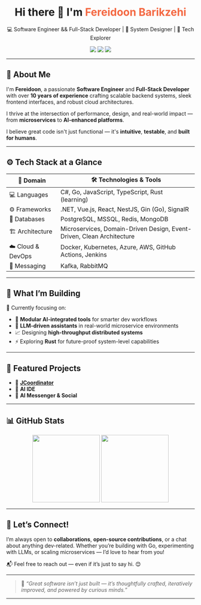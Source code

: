 <h1 align="center">Hi there 👋 I'm <span style="color:#f46842;">Fereidoon Barikzehi</span></h1>

<p align="center">
  💻 Software Engineer && Full-Stack Developer | 🧠 System Designer | 🚀 Tech Explorer  
</p>

<p align="center">
  <a href="mailto:f.barikzehi.dev@gmail.com"><img src="https://img.shields.io/badge/Email-Drop%20Me%20a%20Line-red?style=for-the-badge&logo=gmail&logoColor=white" /></a>
  <a href="https://t.me/fbarikzehi"><img src="https://img.shields.io/badge/Telegram-Chat%20with%20me-0088cc?style=for-the-badge&logo=telegram&logoColor=white" /></a>
  <a href="https://linkedin.com/in/fbarikzehi"><img src="https://img.shields.io/badge/LinkedIn-Let's%20Connect-blue?style=for-the-badge&logo=linkedin&logoColor=white" /></a>
</p>

---

## 🧠 About Me

I'm **Fereidoon**, a passionate **Software Engineer** and **Full-Stack Developer** with over **10 years of experience** crafting scalable backend systems, sleek frontend interfaces, and robust cloud architectures.  

I thrive at the intersection of performance, design, and real-world impact — from **microservices** to **AI-enhanced platforms**.

I believe great code isn't just functional — it's **intuitive**, **testable**, and **built for humans**.

---

## ⚙️ Tech Stack at a Glance

| 🔧 Domain         | 🛠️ Technologies & Tools                                                                 |
|------------------|-------------------------------------------------------------------------------------------|
| 💻 Languages      | C#, Go, JavaScript, TypeScript, Rust (learning)                                           |
| ⚙️ Frameworks     | .NET, Vue.js, React, NestJS, Gin (Go), SignalR                                            |
| 💾 Databases      | PostgreSQL, MSSQL, Redis, MongoDB                                                         |
| 🏗 Architecture   | Microservices, Domain-Driven Design, Event-Driven, Clean Architecture                     |
| ☁️ Cloud & DevOps | Docker, Kubernetes, Azure, AWS, GitHub Actions, Jenkins                                   |
| 📡 Messaging      | Kafka, RabbitMQ                                                                           |

---

## 🚀 What I’m Building

🔭 Currently focusing on:
- 🔌 **Modular AI-integrated tools** for smarter dev workflows  
- 🧠 **LLM-driven assistants** in real-world microservice environments  
- 📈 Designing **high-throughput distributed systems**  
- ⚡ Exploring **Rust** for future-proof system-level capabilities  

---

## 📌 Featured Projects

- 🔹 [**JCoordinator**](https://github.com/jcoordinator) 
- 🔹 **AI IDE** 
- 🔹 **AI Messenger & Social** 

---

## 📊 GitHub Stats

<p align="center">
  <img src="https://github-readme-stats.vercel.app/api?username=fbarikzehi&show_icons=true&theme=radical" height="180" />
  <img src="https://github-readme-stats.vercel.app/api/top-langs/?username=fbarikzehi&layout=compact&theme=radical" height="180"/>
</p>

---

## 🤝 Let’s Connect!

I’m always open to **collaborations**, **open-source contributions**, or a chat about anything dev-related. Whether you’re building with Go, experimenting with LLMs, or scaling microservices — I’d love to hear from you!

📬 Feel free to reach out — even if it’s just to say hi. 😊

---

> 💬 *“Great software isn’t just built — it’s thoughtfully crafted, iteratively improved, and powered by curious minds.”*

---

